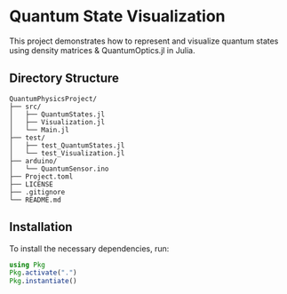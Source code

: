 # Quantum State Visualization

This project demonstrates how to represent and visualize quantum states using density matrices & QuantumOptics.jl in Julia. 

## Directory Structure

```
QuantumPhysicsProject/
├── src/
│   ├── QuantumStates.jl
│   ├── Visualization.jl
│   └── Main.jl
├── test/
│   ├── test_QuantumStates.jl
│   └── test_Visualization.jl
├── arduino/
│   └── QuantumSensor.ino
├── Project.toml
├── LICENSE
├── .gitignore
└── README.md
```

## Installation

To install the necessary dependencies, run:

```julia
using Pkg
Pkg.activate(".")
Pkg.instantiate()
